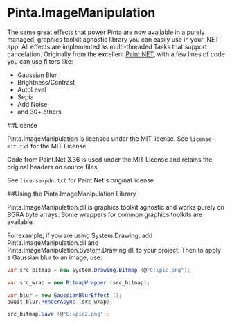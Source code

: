 Pinta.ImageManipulation
=======================

The same great effects that power Pinta are now available in a purely managed, graphics toolkit agnostic library you can easily use in your .NET app.  All effects are implemented as multi-threaded Tasks that support cancelation.  Originally from the excellent [Paint.NET](http://www.getpaint.net/), with a few lines of code you can use filters like:

- Gaussian Blur
- Brightness/Contrast
- AutoLevel
- Sepia
- Add Noise
- and 30+ others

##License

Pinta.ImageManipulation is licensed under the MIT license.
See `license-mit.txt` for the MIT License.

Code from Paint.Net 3.36 is used under the MIT License and retains the
original headers on source files.

See `license-pdn.txt` for Paint.Net's original license.

##Using the Pinta.ImageManipulation Library

Pinta.ImageManipulation.dll is graphics toolkit agnostic and works purely on BGRA byte arrays.  Some wrappers for common graphics toolkits are available.

For example, if you are using System.Drawing, add Pinta.ImageManipulation.dll and Pinta.ImageManipulation.System.Drawing.dll to your project.  Then to apply a Gaussian blur to an image, use:

```csharp
var src_bitmap = new System.Drawing.Bitmap (@"C:\pic.png");

var src_wrap = new BitmapWrapper (src_bitmap);

var blur = new GaussianBlurEffect ();
await blur.RenderAsync (src_wrap);

src_bitmap.Save (@"C:\pic2.png");
```